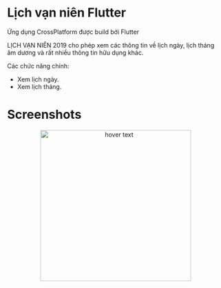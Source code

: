 # Lịch vạn niên Flutter

Ứng dụng CrossPlatform được build bởi Flutter

LỊCH VẠN NIÊN 2019 cho phép xem các thông tin về lịch ngày, lịch tháng âm dương và rất nhiều thông tin hữu dụng khác.

Các chức năng chính:
- Xem lịch ngày.
- Xem lịch tháng.

# Screenshots
<p align="center">
  <img src="img/intro.gif" width="350" title="hover text">
</p>
